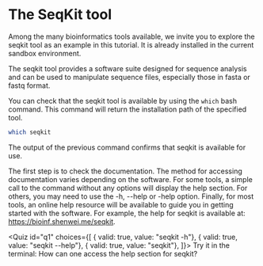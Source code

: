 <script>
import Quiz from "components/Quiz.svelte";
import Execute from "components/Execute.svelte";
</script>

# The SeqKit tool

Among the many bioinformatics tools available, we invite you to explore the seqkit tool as an example in this tutorial.  It is already installed in the current sandbox environment.

The seqkit tool provides a software suite designed for sequence analysis and can be used to manipulate sequence files, especially those in fasta or fastq format.



You can check that the seqkit tool is available by using the `which` bash command. This command will return the installation path of the specified tool.

```bash
which seqkit
```
The output of the previous command confirms that seqkit is available for use.


The first step is to check the documentation. The method for accessing documentation varies depending on the software. For some tools, a simple call to the command without any options will display the help section. For others, you may need to use the -h, --help or -help option. Finally, for most tools, an online help resource will be available to guide you in getting started with the software. For example, the help for seqkit is available at: https://bioinf.shenwei.me/seqkit.

<Quiz id="q1" choices={[
         { valid: true, value: "seqkit -h"},
         { valid: true, value: "seqkit --help"},
         { valid: true, value: "seqkit"},
]}>
        <span slot="prompt">
	Try it in the terminal: How can one access the help section for seqkit?
        </span>
</Quiz>


